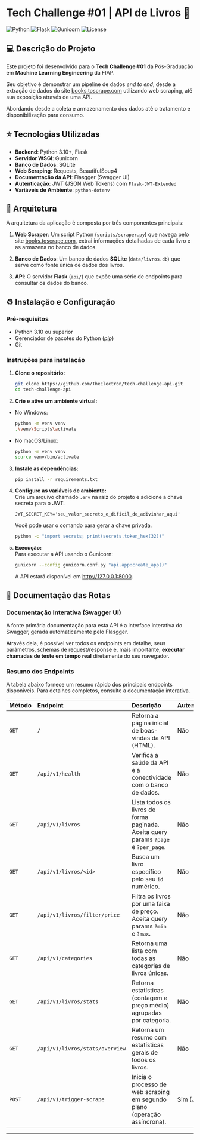 # Tech Challenge #01 |  API de Livros 📖

![Python](https://img.shields.io/badge/python-3.10+-blue.svg)
![Flask](https://img.shields.io/badge/flask-2.x-black.svg)
![Gunicorn](https://img.shields.io/badge/gunicorn-21.x-green.svg)
![License](https://img.shields.io/badge/license-MIT-lightgrey.svg)

## 💻 Descrição do Projeto

Este projeto foi desenvolvido para o **Tech Challenge #01** da Pós-Graduação em  **Machine Learning Engineering** da FIAP.

Seu objetivo é demonstrar um pipeline de dados *end to end*, desde a extração de dados do site [books.toscrape.com](http://books.toscrape.com/) utilizando web scraping, até sua exposição através de uma API.  

Abordando desde a coleta e armazenamento dos dados até o tratamento e disponibilização para consumo.

## ⭐ Tecnologias Utilizadas
* **Backend**: Python 3.10+, Flask
* **Servidor WSGI**: Gunicorn
* **Banco de Dados**: SQLite
* **Web Scraping**: Requests, BeautifulSoup4
* **Documentação da API**: Flasgger (Swagger UI)
* **Autenticação**: JWT (JSON Web Tokens) com `Flask-JWT-Extended`
* **Variáveis de Ambiente**: `python-dotenv`

## 🏢 Arquitetura

A arquitetura da aplicação é composta por três componentes principais:
1.  **Web Scraper**: Um script Python (`scripts/scraper.py`) que navega pelo site [books.toscrape.com](http://books.toscrape.com/), extrai informações detalhadas de cada livro e as armazena no banco de dados.

2.  **Banco de Dados**: Um banco de dados **SQLite** (`data/livros.db`) que serve como fonte única de dados dos livros.

3.  **API**: O servidor **Flask** (`api/`) que expõe uma série de endpoints para consultar os dados do banco.


## ⚙️ Instalação e Configuração

### Pré-requisitos
* Python 3.10 ou superior
* Gerenciador de pacotes do Python (*pip*)
* Git

### Instruções para instalação

1.  **Clone o repositório:**
    ```bash
    git clone https://github.com/TheElectron/tech-challenge-api.git
    cd tech-challenge-api
    ```

2.  **Crie e ative um ambiente virtual:**  
* No Windows:  
    ```bash
    python -m venv venv
    .\venv\Scripts\activate
    ```

* No macOS/Linux:
    ```bash
    python -m venv venv
    source venv/bin/activate
    ``` 
    

3.  **Instale as dependências:**
    ```bash
    pip install -r requirements.txt
    ```

4.  **Configure as variáveis de ambiente:**  
    Crie um arquivo chamado `.env` na raiz do projeto e adicione a chave secreta para o JWT.
    ```
    JWT_SECRET_KEY='seu_valor_secreto_e_dificil_de_adivinhar_aqui'
    ```

    Você pode usar o comando para gerar a chave privada.
    ```bash
    python -c "import secrets; print(secrets.token_hex(32))"
    ```

5. **Execução:**  
    Para executar a API usando o Gunicorn:
    ```bash
    gunicorn --config gunicorn.conf.py "api.app:create_app()"
    ```

    A API estará disponível em http://127.0.0.1:8000.

## 📖 Documentação das Rotas

### Documentação Interativa (Swagger UI)

A fonte primária documentação para esta API é a interface interativa do Swagger, gerada automaticamente pelo Flasgger. 

Através dela, é possível ver todos os endpoints em detalhe, seus parâmetros, schemas de request/response e, mais importante, **executar chamadas de teste em tempo real** diretamente do seu navegador.

### Resumo dos Endpoints

A tabela abaixo fornece um resumo rápido dos principais endpoints disponíveis. Para detalhes completos, consulte a documentação interativa.

| Método | Endpoint | Descrição | Autenticação |
| :--- | :--- | :--- | :--- |
| `GET` | `/` | Retorna a página inicial de boas-vindas da API (HTML). | Não |
| `GET` | `/api/v1/health` | Verifica a saúde da API e a conectividade com o banco de dados. | Não |
| `GET` | `/api/v1/livros` | Lista todos os livros de forma paginada. Aceita query params `?page` e `?per_page`. | Não |
| `GET` | `/api/v1/livros/<id>` | Busca um livro específico pelo seu `id` numérico. | Não |
| `GET` | `/api/v1/livros/filter/price` | Filtra os livros por uma faixa de preço. Aceita query params `?min` e `?max`. | Não |
| `GET` | `/api/v1/categories` | Retorna uma lista com todas as categorias de livros únicas. | Não |
| `GET` | `/api/v1/livros/stats` | Retorna estatísticas (contagem e preço médio) agrupadas por categoria. | Não |
| `GET` | `/api/v1/livros/stats/overview` | Retorna um resumo com estatísticas gerais de todos os livros. | Não |
| `POST` | `/api/v1/trigger-scrape` | Inicia o processo de web scraping em segundo plano (operação assíncrona). | Sim (JWT) |
---
